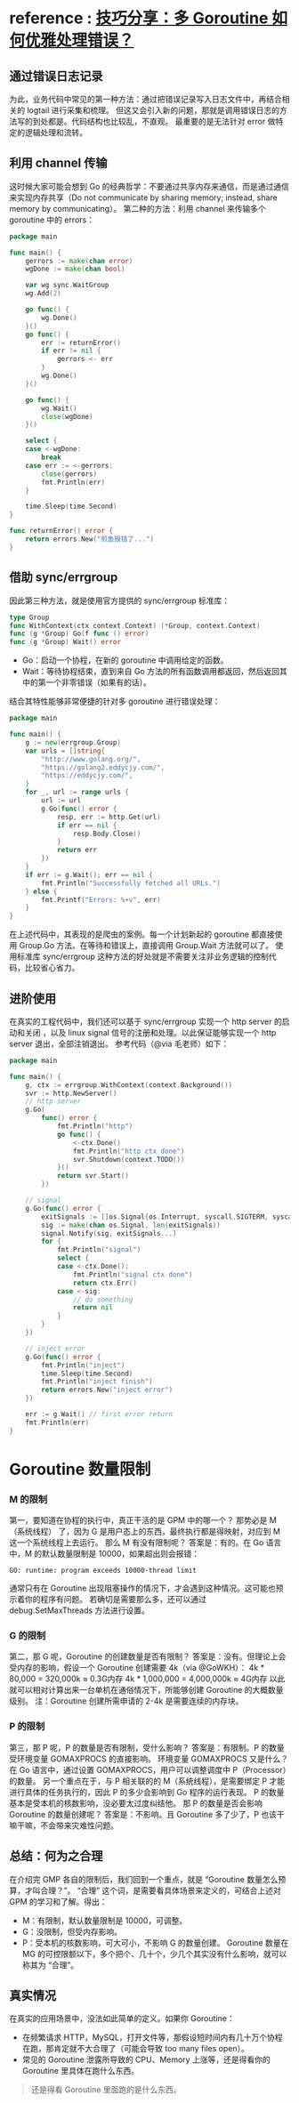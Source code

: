 # reference : [技巧分享：多 Goroutine 如何优雅处理错误？](https://mp.weixin.qq.com/s?__biz=Mzg3NTU3OTgxOA==&mid=2247492387&idx=1&sn=af1b3789dad40173bbf59fd66d3d8b98&chksm=cf3df3e6f84a7af06406357cccecde5fb3915bdcf4e79bd9271d53a80932e71c05f66c9e19bd&mpshare=1&scene=1&srcid=0721k3suUvo3PzImiITh4czR&sharer_sharetime=1626856456160&sharer_shareid=d94ad27d4946e2a1fa2bda2006d8985f&version=3.1.10.90255&platform=mac#rd)

## 通过错误日志记录

为此，业务代码中常见的第一种方法：通过把错误记录写入日志文件中，再结合相关的 logtail 进行采集和梳理。 但这又会引入新的问题，那就是调用错误日志的方法写的到处都是。代码结构也比较乱，不直观。 最重要的是无法针对 error
做特定的逻辑处理和流转。

## 利用 channel 传输

这时候大家可能会想到 Go 的经典哲学：不要通过共享内存来通信，而是通过通信来实现内存共享（Do not communicate by sharing memory; instead, share memory by
communicating）。 第二种的方法：利用 channel 来传输多个 goroutine 中的 errors：

```go
package main

func main() {
	gerrors := make(chan error)
	wgDone := make(chan bool)

	var wg sync.WaitGroup
	wg.Add(2)

	go func() {
		wg.Done()
	}()
	go func() {
		err := returnError()
		if err != nil {
			gerrors <- err
		}
		wg.Done()
	}()

	go func() {
		wg.Wait()
		close(wgDone)
	}()

	select {
	case <-wgDone:
		break
	case err := <-gerrors:
		close(gerrors)
		fmt.Println(err)
	}

	time.Sleep(time.Second)
}

func returnError() error {
	return errors.New("煎鱼报错了...")
}
```

## 借助 sync/errgroup

因此第三种方法，就是使用官方提供的 sync/errgroup 标准库：

```go
type Group
func WithContext(ctx context.Context) (*Group, context.Context)
func (g *Group) Go(f func () error)
func (g *Group) Wait() error
```

- Go：启动一个协程，在新的 goroutine 中调用给定的函数。
- Wait：等待协程结束，直到来自 Go 方法的所有函数调用都返回，然后返回其中的第一个非零错误（如果有的话）。

结合其特性能够非常便捷的针对多 goroutine 进行错误处理：

```go
package main

func main() {
	g := new(errgroup.Group)
	var urls = []string{
		"http://www.golang.org/",
		"https://golang2.eddycjy.com/",
		"https://eddycjy.com/",
	}
	for _, url := range urls {
		url := url
		g.Go(func() error {
			resp, err := http.Get(url)
			if err == nil {
				resp.Body.Close()
			}
			return err
		})
	}
	if err := g.Wait(); err == nil {
		fmt.Println("Successfully fetched all URLs.")
	} else {
		fmt.Printf("Errors: %+v", err)
	}
}
```

在上述代码中，其表现的是爬虫的案例。每一个计划新起的 goroutine 都直接使用 Group.Go 方法。在等待和错误上，直接调用 Group.Wait 方法就可以了。 使用标准库 sync/errgroup
这种方法的好处就是不需要关注非业务逻辑的控制代码，比较省心省力。

## 进阶使用

在真实的工程代码中，我们还可以基于 sync/errgroup 实现一个 http server 的启动和关闭 ，以及 linux signal 信号的注册和处理。以此保证能够实现一个 http server 退出，全部注销退出。
参考代码（@via 毛老师）如下：

```go
package main

func main() {
	g, ctx := errgroup.WithContext(context.Background())
	svr := http.NewServer()
	// http server
	g.Go(
		func() error {
			fmt.Println("http")
			go func() {
				<-ctx.Done()
				fmt.Println("http ctx done")
				svr.Shutdown(context.TODO())
			}()
			return svr.Start()
		})

	// signal
	g.Go(func() error {
		exitSignals := []os.Signal{os.Interrupt, syscall.SIGTERM, syscall.SIGQUIT, syscall.SIGINT} // SIGTERM is POSIX specific
		sig := make(chan os.Signal, len(exitSignals))
		signal.Notify(sig, exitSignals...)
		for {
			fmt.Println("signal")
			select {
			case <-ctx.Done():
				fmt.Println("signal ctx done")
				return ctx.Err()
			case <-sig:
				// do something
				return nil
			}
		}
	})

	// inject error
	g.Go(func() error {
		fmt.Println("inject")
		time.Sleep(time.Second)
		fmt.Println("inject finish")
		return errors.New("inject error")
	})

	err := g.Wait() // first error return
	fmt.Println(err)
}
```


# Goroutine 数量限制
###  M 的限制
第一，要知道在协程的执行中，真正干活的是 GPM 中的哪一个？
那势必是 M（系统线程） 了，因为 G 是用户态上的东西，最终执行都是得映射，对应到 M 这一个系统线程上去运行。
那么 M 有没有限制呢？
答案是：有的。在 Go 语言中，M 的默认数量限制是 10000，如果超出则会报错：
```shell
GO: runtime: program exceeds 10000-thread limit
```
通常只有在 Goroutine 出现阻塞操作的情况下，才会遇到这种情况。这可能也预示着你的程序有问题。
若确切是需要那么多，还可以通过 debug.SetMaxThreads 方法进行设置。

### G 的限制
第二，那 G 呢，Goroutine 的创建数量是否有限制？
答案是：没有。但理论上会受内存的影响，假设一个 Goroutine 创建需要 4k（via @GoWKH）：
4k * 80,000 = 320,000k ≈ 0.3G内存
4k * 1,000,000 = 4,000,000k ≈ 4G内存
以此就可以相对计算出来一台单机在通俗情况下，所能够创建 Goroutine 的大概数量级别。
注：Goroutine 创建所需申请的 2-4k 是需要连续的内存块。

### P 的限制
第三，那 P 呢，P 的数量是否有限制，受什么影响？
答案是：有限制。P 的数量受环境变量 GOMAXPROCS 的直接影响。
环境变量 GOMAXPROCS 又是什么？在 Go 语言中，通过设置 GOMAXPROCS，用户可以调整调度中 P（Processor）的数量。
另一个重点在于，与 P 相关联的的 M（系统线程），是需要绑定 P 才能进行具体的任务执行的，因此 P 的多少会影响到 Go 程序的运行表现。
P 的数量基本是受本机的核数影响，没必要太过度纠结他。
那 P 的数量是否会影响 Goroutine 的数量创建呢？
答案是：不影响。且 Goroutine 多了少了，P 也该干嘛干嘛，不会带来灾难性问题。

## 总结：何为之合理
在介绍完 GMP 各自的限制后，我们回到一个重点，就是 “Goroutine 数量怎么预算，才叫合理？”。
“合理” 这个词，是需要看具体场景来定义的，可结合上述对 GPM 的学习和了解。得出：
- M：有限制，默认数量限制是 10000，可调整。
- G：没限制，但受内存影响。
- P：受本机的核数影响，可大可小，不影响 G 的数量创建。
Goroutine 数量在 MG 的可控限额以下，多个把个、几十个，少几个其实没有什么影响，就可以称其为 “合理”。

## 真实情况
在真实的应用场景中，没法如此简单的定义。如果你 Goroutine：
- 在频繁请求 HTTP，MySQL，打开文件等，那假设短时间内有几十万个协程在跑，那肯定就不大合理了（可能会导致  too many files open）。
- 常见的 Goroutine 泄露所导致的 CPU、Memory 上涨等，还是得看你的 Goroutine 里具体在跑什么东西。

> 还是得看 Goroutine 里面跑的是什么东西。

